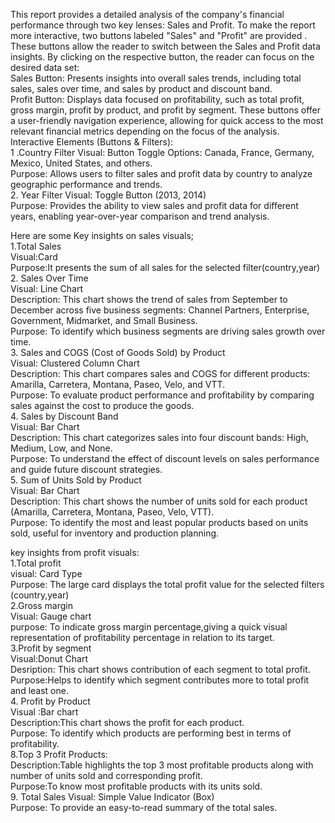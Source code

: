 This report provides a detailed analysis of the company's financial performance through two key lenses: Sales and Profit. To make the report more interactive, two buttons labeled "Sales" and "Profit" are provided . These buttons allow the reader to switch between the Sales and Profit data insights. By clicking on the respective button, the reader can focus on the desired data set:  
Sales Button: Presents insights into overall sales trends, including total sales, sales over time, and sales by product and discount band.    
Profit Button: Displays data focused on profitability, such as total profit, gross margin, profit by product, and profit by segment.
These buttons offer a user-friendly navigation experience, allowing for quick access to the most relevant financial metrics depending on the focus of the analysis.  
Interactive Elements (Buttons & Filters):  
1 .Country Filter
Visual:  Button Toggle
Options: Canada, France, Germany, Mexico, United States, and others.  
Purpose: Allows users to filter sales and profit data by country to analyze geographic performance and trends.  
2. Year Filter
Visual: Toggle Button (2013, 2014)   
Purpose: Provides the ability to view sales and profit data for different years, enabling year-over-year comparison and trend analysis.

Here are some Key insights on sales visuals;   
1.Total Sales  
Visual:Card   
Purpose:It presents the sum of all sales for the selected filter(country,year)   
2. Sales Over Time   
Visual: Line Chart   
Description: This chart shows the trend of sales from September to December across five business segments: Channel Partners, Enterprise, Government, Midmarket, and Small Business.  
Purpose: To identify which business segments are driving sales growth over time.   
3. Sales and COGS (Cost of Goods Sold) by Product  
 Visual: Clustered Column Chart    
Description: This chart compares sales and COGS for different products: Amarilla, Carretera, Montana, Paseo, Velo, and VTT.    
Purpose: To evaluate product performance and profitability by comparing sales against the cost to produce the goods.   
4. Sales by Discount Band     
Visual: Bar Chart    
Description: This chart categorizes sales into four discount bands: High, Medium, Low, and None.   
Purpose: To understand the effect of discount levels on sales performance and guide future discount strategies.        
5. Sum of Units Sold by Product   
Visual: Bar Chart   
Description: This chart shows the number of units sold for each product (Amarilla, Carretera, Montana, Paseo, Velo, VTT).   
Purpose: To identify the most and least popular products based on units sold, useful for inventory and production planning.

key insights from profit visuals:            
1.Total profit   
visual: Card Type         
Purpose: The large card displays the total profit value for the selected filters (country,year)    
2.Gross margin     
Visual: Gauge chart     
purpose: To indicate gross margin percentage,giving a quick visual representation of profitability percentage in relation to its target.   
3.Profit by segment    
Visual:Donut Chart    
Desription: This chart shows contribution of each segment to total profit.     
Purpose:Helps to identify which segment contributes more to total profit and least one.        
4. Profit by Product    
Visual :Bar chart   
Description:This chart shows the profit for each product.    
Purpose: To identify which products are performing best in terms of profitability.    
8.Top 3 Profit Products:    
Description:Table highlights the top 3  most profitable products  along with number of units sold and corresponding profit.    
Purpose:To know most profitable products with its units sold.    
9. Total Sales
Visual: Simple Value Indicator (Box)   
Purpose: To provide an easy-to-read summary of the total sales.
